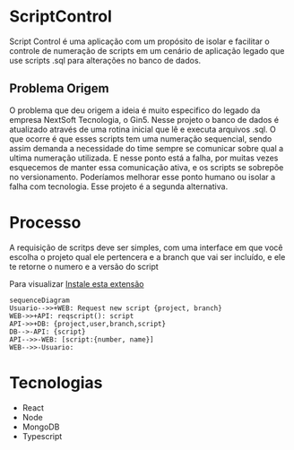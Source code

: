 # ScriptControl

Script Control é uma aplicação com um propósito de isolar e facilitar o controle de numeração de scripts em um cenário de aplicação legado que use scripts .sql para alterações no banco de dados.


## Problema Origem 
O problema que deu origem a ideia é muito especifico do legado da empresa NextSoft Tecnologia, o Gin5.
Nesse projeto o banco de dados é atualizado através de uma rotina inicial que lê e executa arquivos .sql. O que ocorre é que esses scripts tem uma numeração sequencial, sendo assim demanda a necessidade do time sempre se comunicar sobre qual a ultima numeração utilizada. E nesse ponto está a falha, por muitas vezes esquecemos de manter essa comunicação ativa, e os scripts se sobrepõe no versionamento. Poderíamos melhorar esse ponto humano ou isolar a falha com tecnologia. Esse projeto é a segunda alternativa.

# Processo
A requisição de scritps deve ser simples, com uma interface em que você escolha o projeto qual ele pertencera e a branch que vai ser incluído, e ele te retorne o numero e a versão do script

Para visualizar [Instale esta extensão](https://chrome.google.com/webstore/detail/github-+-mermaid/goiiopgdnkogdbjmncgedmgpoajilohe)

```mermaid
sequenceDiagram
Usuario-->>+WEB: Request new script {project, branch}
WEB->>+API: reqscript(): script
API->>+DB: {project,user,branch,script} 
DB-->-API: {script} 
API-->>-WEB: [script:{number, name}]
WEB-->>-Usuario: 
```
# Tecnologias

 - React
 - Node
 - MongoDB
 - Typescript